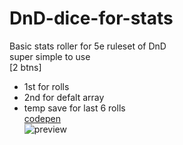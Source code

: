 # DnD-dice-for-stats</br>
Basic stats roller for 5e ruleset of DnD</br>
super simple to use </br>
[2 btns]</br>
+ 1st for rolls</br>
+ 2nd for defalt array</br>
+ temp save for last 6 rolls</br>
[codepen](
https://codepen.io/pen/?template=bGqMdNZ
)</br>
![preview](https://cdn.discordapp.com/attachments/592782376975990790/931143912054214656/unknown.png)
